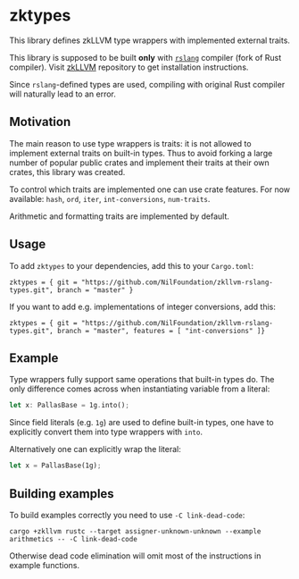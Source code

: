 # zktypes

This library defines zkLLVM type wrappers with implemented external traits.

This library is supposed to be built **only** with [`rslang`](https://github.com/NilFoundation/zkllvm-rslang) compiler (fork of Rust compiler). Visit [zkLLVM](https://github.com/NilFoundation/zkllvm) repository to get installation instructions.

Since `rslang`-defined types are used, compiling with original Rust compiler will naturally lead to an error.

## Motivation

The main reason to use type wrappers is traits: it is not allowed to implement external traits on built-in types. Thus to avoid forking a large number of popular public crates and implement their traits at their own crates, this library was created.

To control which traits are implemented one can use crate features. For now available: `hash`, `ord`, `iter`, `int-conversions`, `num-traits`.

Arithmetic and formatting traits are implemented by default.

## Usage

To add `zktypes` to your dependencies, add this to your `Cargo.toml`:

```
zktypes = { git = "https://github.com/NilFoundation/zkllvm-rslang-types.git", branch = "master" }
```

If you want to add e.g. implementations of integer conversions, add this:

```
zktypes = { git = "https://github.com/NilFoundation/zkllvm-rslang-types.git", branch = "master", features = [ "int-conversions" ]}
```

## Example

Type wrappers fully support same operations that built-in types do. The only difference comes across when instantiating variable from a literal:

```rust
let x: PallasBase = 1g.into();
```

Since field literals (e.g. `1g`) are used to define built-in types, one have to explicitly convert them into type wrappers with `into`.

Alternatively one can explicitly wrap the literal:

```rust
let x = PallasBase(1g);
```

## Building examples

To build examples correctly you need to use `-C link-dead-code`:

```
cargo +zkllvm rustc --target assigner-unknown-unknown --example arithmetics -- -C link-dead-code
```

Otherwise dead code elimination will omit most of the instructions in example functions.
